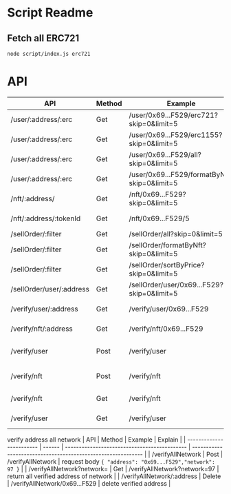 # Script Readme

## Fetch all ERC721

```sh
node script/index.js erc721
```

# API

| API                      | Method | Example                                      | Explain                                                      |
| ------------------------ | ------ | -------------------------------------------- | ------------------------------------------------------------ |
| /user/:address/:erc      | Get    | /user/0x69...F529/erc721?skip=0&limit=5      | Get all erc721 of user                                       |
| /user/:address/:erc      | Get    | /user/0x69...F529/erc1155?skip=0&limit=5     | Get all erc1155 of user                                      |
| /user/:address/:erc      | Get    | /user/0x69...F529/all?skip=0&limit=5         | Get all erc721 and erc1155 of user                           |
| /user/:address/:erc      | Get    | /user/0x69...F529/formatByNft?skip=0&limit=5 | Get all erc721 and erc1155 format by nft                     |
| /nft/:address/           | Get    | /nft/0x69...F529?skip=0&limit=5              | Get all nft with address                                     |
| /nft/:address/:tokenId   | Get    | /nft/0x69...F529/5                           | Get detail nft with address and tokenId                      |
| /sellOrder/:filter       | Get    | /sellOrder/all?skip=0&limit=5                | Get all sellOrder list                                       |
| /sellOrder/:filter       | Get    | /sellOrder/formatByNft?skip=0&limit=5        | Get sellOrder list format by nft                             |
| /sellOrder/:filter       | Get    | /sellOrder/sortByPrice?skip=0&limit=5        | Get sellOrder list sort by price                             |
| /sellOrder/user/:address | Get    | /sellOrder/user/0x69...F529?skip=0&limit=5   | Get sellOrder list of user                                   |
| /verify/user/:address    | Get    | /verify/user/0x69...F529                     | return `{ "isVerify": true }` if user verified               |
| /verify/nft/:address     | Get    | /verify/nft/0x69...F529                      | return `{ "isVerify": true }` if nft verified                |
| /verify/user             | Post   | /verify/user                                 | request body `{ "address": "0x69...F529","isVerify": true }` |
| /verify/nft              | Post   | /verify/nft                                  | request body `{ "address": "0x69...F529","isVerify": true }` |
| /verify/nft              | Get    | /verify/nft                                  | return all nft address verified                              |
| /verify/user             | Get    | /verify/user                                 | return all user address verified                             |

verify address all network
| API | Method | Example | Explain |
| ------------------------ | ------ | -------------------------------------------- | ------------------------------------------------------------ |
| /verifyAllNetwork | Post | /verifyAllNetwork | request body `{ "address": "0x69...F529","network": 97 }` |
| /verifyAllNetwork?network= | Get | /verifyAllNetwork?network=97 | return all verified address of network |
| /verifyAllNetwork/:address | Delete | /verifyAllNetwork/0x69...F529 | delete verified address |
